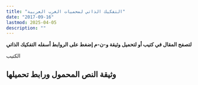 ```yaml
---
title: "التفكيك الذاتي لمحميات الغرب العربية"
date: "2017-09-16"
lastmod: 2025-04-05
description: ""
---
```

**لتصفح المقال في كتيب أو لتحميل وثيقة و-ن-م إضغط على الروابط أسفله** **التفكيك الذاتي**

الكتيب

## وثيقة النص المحمول ورابط تحميلها

###
